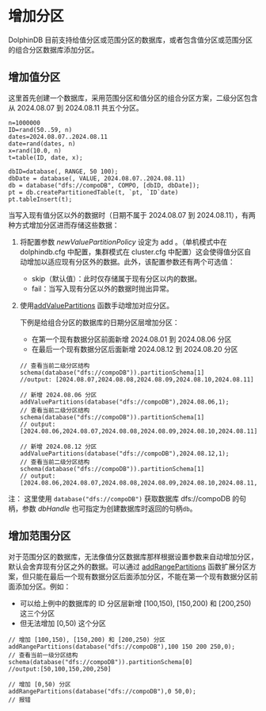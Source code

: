 # 增加分区

DolphinDB 目前支持给值分区或范围分区的数据库，或者包含值分区或范围分区的组合分区数据库添加分区。

## 增加值分区

这里首先创建一个数据库，采用范围分区和值分区的组合分区方案，二级分区包含从 2024.08.07 到 2024.08.11
共五个分区。

```
n=1000000
ID=rand(50..59, n)
dates=2024.08.07..2024.08.11
date=rand(dates, n)
x=rand(10.0, n)
t=table(ID, date, x);

dbID=database(, RANGE, 50 100);
dbDate = database(, VALUE, 2024.08.07..2024.08.11)
db = database("dfs://compoDB", COMPO, [dbID, dbDate]);
pt = db.createPartitionedTable(t, `pt, `ID`date)
pt.tableInsert(t);
```

当写入现有值分区以外的数据时（日期不属于 2024.08.07 到 2024.08.11），有两种方式增加分区进而存储这些数据：

1. 将配置参数 *newValuePartitionPolicy* 设定为 add 。（单机模式中在 dolphindb.cfg
   中配置，集群模式在 cluster.cfg 中配置）这会使得值分区自动增加以适应现有分区外的数据。此外，该配置参数还有两个可选值：
   * skip（默认值）：此时仅存储属于现有分区以内的数据。
   * fail：当写入现有分区以外的数据时抛出异常。
2. 使用[addValuePartitions](../../funcs/a/addValuePartitions.md) 函数手动增加对应分区。

   下例是给组合分区的数据库的日期分区层增加分区：

   * 在第一个现有数据分区前面新增 2024.08.01 到 2024.08.06 分区
   * 在最后一个现有数据分区后面新增 2024.08.12 到 2024.08.20 分区

   ```
   // 查看当前二级分区结构
   schema(database("dfs://compoDB")).partitionSchema[1]
   //output: [2024.08.07,2024.08.08,2024.08.09,2024.08.10,2024.08.11]

   // 新增 2024.08.06 分区
   addValuePartitions(database("dfs://compoDB"),2024.08.06,1);
   // 查看当前二级分区结构
   schema(database("dfs://compoDB")).partitionSchema[1]
   // output:[2024.08.06,2024.08.07,2024.08.08,2024.08.09,2024.08.10,2024.08.11]

   // 新增 2024.08.12 分区
   addValuePartitions(database("dfs://compoDB"),2024.08.12,1);
   // 查看当前二级分区结构
   schema(database("dfs://compoDB")).partitionSchema[1]
   // output:[2024.08.06,2024.08.07,2024.08.08,2024.08.09,2024.08.10,2024.08.11,2024.08.12]
   ```

注： 这里使用 `database("dfs://compoDB")` 获取数据库
dfs://compoDB 的句柄，参数 *dbHandle* 也可指定为创建数据库时返回的句柄`db`。

## 增加范围分区

对于范围分区的数据库，无法像值分区数据库那样根据设置参数来自动增加分区，默认会舍弃现有分区之外的数据。可以通过 [addRangePartitions](../../funcs/a/addRangePartitions.md)
函数扩展分区方案，但只能在最后一个现有数据分区后面添加分区，不能在第一个现有数据分区前面添加分区。例如：

* 可以给上例中的数据库的 ID 分区层新增 [100,150), [150,200) 和 [200,250) 这三个分区
* 但无法增加 [0,50) 这个分区

```
// 增加 [100,150), [150,200) 和 [200,250) 分区
addRangePartitions(database("dfs://compoDB"),100 150 200 250,0);
// 查看当前一级分区结构
schema(database("dfs://compoDB")).partitionSchema[0]
//output:[50,100,150,200,250]

// 增加 [0,50) 分区
addRangePartitions(database("dfs://compoDB"),0 50,0);
// 报错
```

